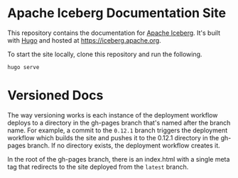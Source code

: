 # Apache Iceberg Documentation Site

This repository contains the documentation for [Apache Iceberg](https://github.com/apache/iceberg).
It's built with [Hugo](https://gohugo.io/) and hosted at https://iceberg.apache.org.

To start the site locally, clone this repository and run the following.
```
hugo serve
```

# Versioned Docs

The way versioning works is each instance of the deployment workflow deploys to a directory in
the gh-pages branch that's named after the branch name. For example, a commit to the `0.12.1` branch
triggers the deployment workflow which builds the site and pushes it to the 0.12.1 directory in the gh-pages
branch. If no directory exists, the deployment workflow creates it.

In the root of the gh-pages branch, there is an index.html with a single meta tag that redirects to the
site deployed from the `latest` branch.